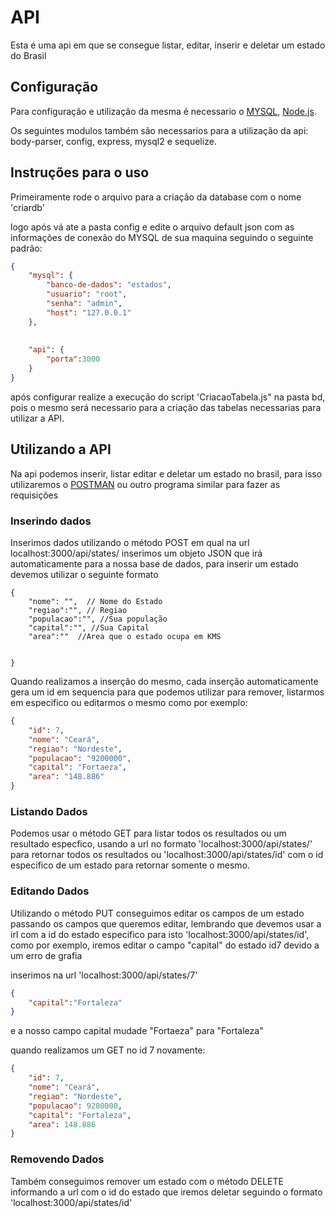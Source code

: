# API

Esta é uma api em que se consegue listar, editar, inserir e deletar um estado do Brasil

## Configuração 

Para configuração e utilização da mesma é necessario o [MYSQL](https://www.mysql.com/downloads/), [Node.js](https://nodejs.org/en/).

Os seguintes modulos também são necessarios para a utilização da api: body-parser, config, express, mysql2 e sequelize.

## Instruções para o uso

Primeiramente rode o arquivo para a criação da database com o nome 'criardb'

logo após vá ate a pasta config e edite o arquivo default json com as informações de conexão do MYSQL de sua maquina seguindo o seguinte padrão:

```JSON
{
    "mysql": {
        "banco-de-dados": "estados",
        "usuario": "root",
        "senha": "admin",
        "host": "127.0.0.1"
    },
    
    
    "api": {
        "porta":3000
    }
}
```

após configurar realize a execução do script 'CriacaoTabela.js" na pasta bd, pois o mesmo será necessario para a criação das tabelas necessarias para utilizar a API.


## Utilizando a API

Na api podemos inserir, listar editar e deletar um estado no brasil, para isso utilizaremos o [POSTMAN](https://www.postman.com/downloads/) ou outro programa similar para fazer as requisições

### Inserindo dados
Inserimos dados utilizando o método POST em qual na url localhost:3000/api/states/ inserimos um objeto JSON que irá automaticamente para a nossa base de dados, para inserir um estado devemos utilizar o seguinte formato
```JS
{
    "nome": "",  // Nome do Estado
    "regiao":"", // Regiao
    "populacao":"", //Sua população
    "capital":"", //Sua Capital
    "area":""  //Area que o estado ocupa em KMS


}
```
Quando realizamos a inserção do mesmo, cada inserção automaticamente gera um id em sequencia para que podemos utilizar para remover, listarmos em especifico ou editarmos o mesmo como por exemplo:
```JSON 
{
    "id": 7,
    "nome": "Ceará",
    "regiao": "Nordeste",
    "populacao": "9200000",
    "capital": "Fortaeza",
    "area": "148.886"
}
```
### Listando Dados 

Podemos usar o método GET para listar todos os resultados ou um resultado especfico, usando a url no formato 'localhost:3000/api/states/' para retornar todos os resultados ou 'localhost:3000/api/states/id' com o id especifico de um estado para retornar somente o mesmo.

### Editando Dados

Utilizando o método PUT conseguimos editar os campos de um estado passando os campos que queremos editar, lembrando que devemos usar a irl com a id do estado especifico para isto 'localhost:3000/api/states/id', como 
por exemplo, iremos editar o campo "capital" do estado id7 devido a um erro de grafia

inserimos na url 'localhost:3000/api/states/7'
```JSON
{
    "capital":"Fortaleza"
}
```
e a nosso campo capital mudade "Fortaeza" para "Fortaleza"

quando realizamos um GET no id 7 novamente:
```JSON
{
    "id": 7,
    "nome": "Ceará",
    "regiao": "Nordeste",
    "populacao": 9200000,
    "capital": "Fortaleza",
    "area": 148.886
}
```

### Removendo Dados

Também conseguimos remover um estado com o método DELETE informando a url com o id do estado que iremos deletar seguindo o formato 'localhost:3000/api/states/id'